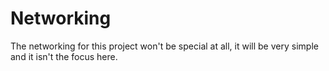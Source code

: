 # Networking

The networking for this project won't be special at all, it will be very simple
and it isn't the focus here.
